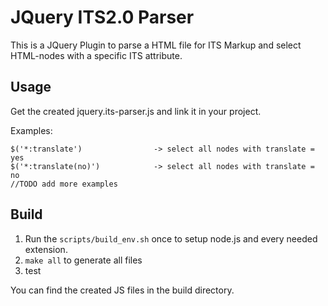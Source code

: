 JQuery ITS2.0 Parser
===================

This is a JQuery Plugin to parse a HTML file for ITS Markup and select HTML-nodes with a specific ITS attribute.

Usage
-----

Get the created jquery.its-parser.js and link it in your project.

Examples:

``` 
$('*:translate')                -> select all nodes with translate = yes
$('*:translate(no)')            -> select all nodes with translate = no
//TODO add more examples
```

Build
-----

1. Run the `scripts/build_env.sh` once to setup node.js and every needed extension.
1. `make all` to generate all files
1. test

You can find the created JS files in the build directory.

